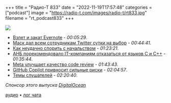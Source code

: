 +++
title = "Радио-Т 833"
date = "2022-11-19T17:57:48"
categories = ["podcast"]
image = "https://radio-t.com/images/radio-t/rt833.jpg"
filename = "rt_podcast833"
+++

![](https://radio-t.com/images/radio-t/rt833.jpg)

- [Взлет и закат Evernote](https://techcrunch.com/2022/11/16/bending-spoons-acquires-evernote-marking-the-end-of-an-era/) - *00:05:29*.
- [Маск дал всем сотрудникам Twitter сутки на выбор](https://habr.com/ru/news/t/699744/) - *00:44:41*.
- [Как неудачно спорить с начальством](https://www.platformer.news/p/elons-paranoid-purge?r=38cnq) - *01:23:21*.
- [АНБ порекомендовало IT-компаниям отказаться от языков C и C++](https://habr.com/ru/news/t/699142/) - *01:35:44*.
- [Meta улучшает качество code review](https://engineering.fb.com/2022/11/16/culture/meta-code-review-time-improving/) - *01:43:43*.
- [GitHub Copilot привносит сильные риски](https://www.kolide.com/blog/github-copilot-isn-t-worth-the-risk) - *02:04:57*.
- [Темы слушателей](https://radio-t.com/p/2022/11/15/prep-833/) - *02:20:40*.

*Спонсор этого выпуска [DigitalOcean](https://do.co/radiot)*


[аудио](https://cdn.radio-t.com/rt_podcast833.mp3) • [лог чата](https://chat.radio-t.com/logs/radio-t-833.html)
<audio src="https://cdn.radio-t.com/rt_podcast833.mp3" preload="none"></audio>
